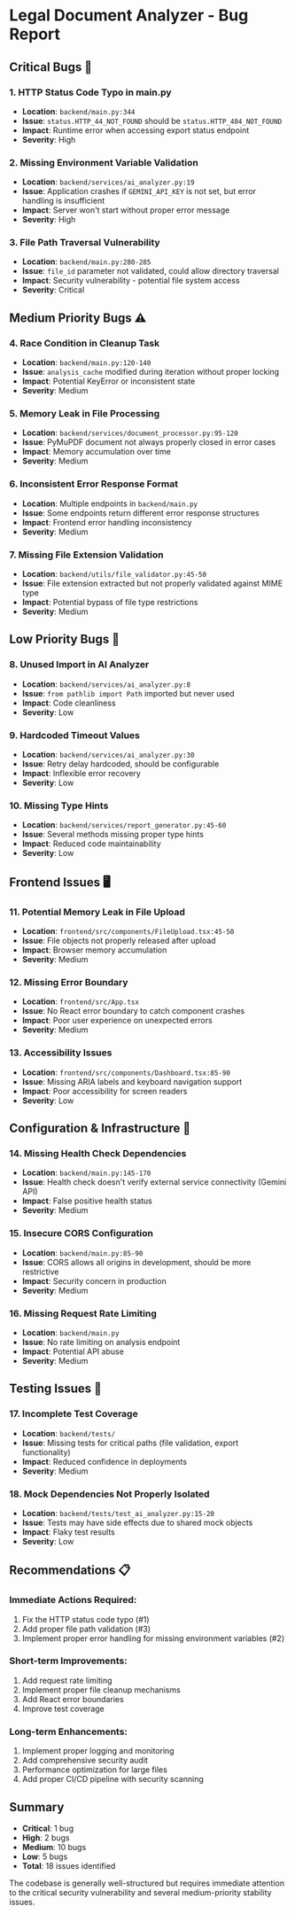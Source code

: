 # Legal Document Analyzer - Bug Report

## Critical Bugs 🚨

### 1. **HTTP Status Code Typo in main.py**
- **Location**: `backend/main.py:344`
- **Issue**: `status.HTTP_44_NOT_FOUND` should be `status.HTTP_404_NOT_FOUND`
- **Impact**: Runtime error when accessing export status endpoint
- **Severity**: High

### 2. **Missing Environment Variable Validation**
- **Location**: `backend/services/ai_analyzer.py:19`
- **Issue**: Application crashes if `GEMINI_API_KEY` is not set, but error handling is insufficient
- **Impact**: Server won't start without proper error message
- **Severity**: High

### 3. **File Path Traversal Vulnerability**
- **Location**: `backend/main.py:280-285`
- **Issue**: `file_id` parameter not validated, could allow directory traversal
- **Impact**: Security vulnerability - potential file system access
- **Severity**: Critical

## Medium Priority Bugs ⚠️

### 4. **Race Condition in Cleanup Task**
- **Location**: `backend/main.py:120-140`
- **Issue**: `analysis_cache` modified during iteration without proper locking
- **Impact**: Potential KeyError or inconsistent state
- **Severity**: Medium

### 5. **Memory Leak in File Processing**
- **Location**: `backend/services/document_processor.py:95-120`
- **Issue**: PyMuPDF document not always properly closed in error cases
- **Impact**: Memory accumulation over time
- **Severity**: Medium

### 6. **Inconsistent Error Response Format**
- **Location**: Multiple endpoints in `backend/main.py`
- **Issue**: Some endpoints return different error response structures
- **Impact**: Frontend error handling inconsistency
- **Severity**: Medium

### 7. **Missing File Extension Validation**
- **Location**: `backend/utils/file_validator.py:45-50`
- **Issue**: File extension extracted but not properly validated against MIME type
- **Impact**: Potential bypass of file type restrictions
- **Severity**: Medium

## Low Priority Bugs 🔧

### 8. **Unused Import in AI Analyzer**
- **Location**: `backend/services/ai_analyzer.py:8`
- **Issue**: `from pathlib import Path` imported but never used
- **Impact**: Code cleanliness
- **Severity**: Low

### 9. **Hardcoded Timeout Values**
- **Location**: `backend/services/ai_analyzer.py:30`
- **Issue**: Retry delay hardcoded, should be configurable
- **Impact**: Inflexible error recovery
- **Severity**: Low

### 10. **Missing Type Hints**
- **Location**: `backend/services/report_generator.py:45-60`
- **Issue**: Several methods missing proper type hints
- **Impact**: Reduced code maintainability
- **Severity**: Low

## Frontend Issues 🖥️

### 11. **Potential Memory Leak in File Upload**
- **Location**: `frontend/src/components/FileUpload.tsx:45-50`
- **Issue**: File objects not properly released after upload
- **Impact**: Browser memory accumulation
- **Severity**: Medium

### 12. **Missing Error Boundary**
- **Location**: `frontend/src/App.tsx`
- **Issue**: No React error boundary to catch component crashes
- **Impact**: Poor user experience on unexpected errors
- **Severity**: Medium

### 13. **Accessibility Issues**
- **Location**: `frontend/src/components/Dashboard.tsx:85-90`
- **Issue**: Missing ARIA labels and keyboard navigation support
- **Impact**: Poor accessibility for screen readers
- **Severity**: Low

## Configuration & Infrastructure 🔧

### 14. **Missing Health Check Dependencies**
- **Location**: `backend/main.py:145-170`
- **Issue**: Health check doesn't verify external service connectivity (Gemini API)
- **Impact**: False positive health status
- **Severity**: Medium

### 15. **Insecure CORS Configuration**
- **Location**: `backend/main.py:85-90`
- **Issue**: CORS allows all origins in development, should be more restrictive
- **Impact**: Security concern in production
- **Severity**: Medium

### 16. **Missing Request Rate Limiting**
- **Location**: `backend/main.py`
- **Issue**: No rate limiting on analysis endpoint
- **Impact**: Potential API abuse
- **Severity**: Medium

## Testing Issues 🧪

### 17. **Incomplete Test Coverage**
- **Location**: `backend/tests/`
- **Issue**: Missing tests for critical paths (file validation, export functionality)
- **Impact**: Reduced confidence in deployments
- **Severity**: Medium

### 18. **Mock Dependencies Not Properly Isolated**
- **Location**: `backend/tests/test_ai_analyzer.py:15-20`
- **Issue**: Tests may have side effects due to shared mock objects
- **Impact**: Flaky test results
- **Severity**: Low

## Recommendations 📋

### Immediate Actions Required:
1. Fix the HTTP status code typo (#1)
2. Add proper file path validation (#3)
3. Implement proper error handling for missing environment variables (#2)

### Short-term Improvements:
1. Add request rate limiting
2. Implement proper file cleanup mechanisms
3. Add React error boundaries
4. Improve test coverage

### Long-term Enhancements:
1. Implement proper logging and monitoring
2. Add comprehensive security audit
3. Performance optimization for large files
4. Add proper CI/CD pipeline with security scanning

## Summary
- **Critical**: 1 bug
- **High**: 2 bugs  
- **Medium**: 10 bugs
- **Low**: 5 bugs
- **Total**: 18 issues identified

The codebase is generally well-structured but requires immediate attention to the critical security vulnerability and several medium-priority stability issues.